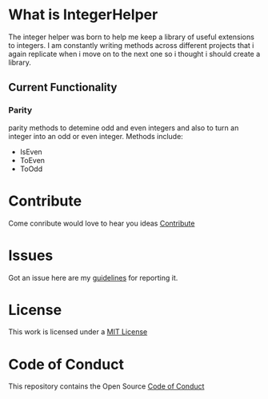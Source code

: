 # What is IntegerHelper

The integer helper was born to help me keep a library of useful extensions to integers. I am constantly writing methods across different projects that i again replicate when i move on to the next one so i thought i should create a library.

## Current Functionality
### Parity
parity methods to detemine odd and even integers and also to turn an integer into an odd or even integer.
Methods include:
  - IsEven
  - ToEven
  - ToOdd
  
# Contribute

Come conribute would love to hear you ideas [Contribute](https://github.com/SamB1990/IntegerHelper/blob/master/CONTRIBUTING.md)

# Issues

Got an issue here are my [guidelines](https://github.com/SamB1990/IntegerHelper/blob/master/CONTRIBUTING.md#issues) for reporting it.

# License

This work is licensed under a [MIT License](https://github.com/SamB1990/IntegerHelper/blob/master/LICENSE)

# Code of Conduct

This repository contains the Open Source [Code of Conduct](https://github.com/SamB1990/IntegerHelper/blob/master/code_of_conduct.md)
